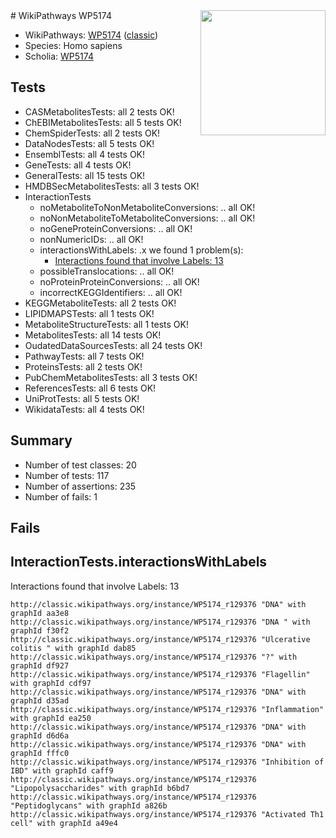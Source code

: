 <img style="float: right; width: 200px" src="https://upload.wikimedia.org/wikipedia/commons/thumb/8/83/Wplogo_with_text_500.png/640px-Wplogo_with_text_500.png" />
# WikiPathways WP5174

* WikiPathways: [WP5174](https://wikipathways.org/pathways/WP5174) ([classic](https://classic.wikipathways.org/instance/WP5174))
* Species: Homo sapiens
* Scholia: [WP5174](https://scholia.toolforge.org/wikipathways/WP5174)
## Tests
* CASMetabolitesTests: all 2 tests OK!
* ChEBIMetabolitesTests: all 5 tests OK!
* ChemSpiderTests: all 2 tests OK!
* DataNodesTests: all 5 tests OK!
* EnsemblTests: all 4 tests OK!
* GeneTests: all 4 tests OK!
* GeneralTests: all 15 tests OK!
* HMDBSecMetabolitesTests: all 3 tests OK!
* InteractionTests
    * noMetaboliteToNonMetaboliteConversions: .. all OK!
    * noNonMetaboliteToMetaboliteConversions: .. all OK!
    * noGeneProteinConversions: .. all OK!
    * nonNumericIDs: .. all OK!
    * interactionsWithLabels: .x we found 1 problem(s):
        * [Interactions found that involve Labels: 13](#fe97a8bb)
    * possibleTranslocations: .. all OK!
    * noProteinProteinConversions: .. all OK!
    * incorrectKEGGIdentifiers: .. all OK!
* KEGGMetaboliteTests: all 2 tests OK!
* LIPIDMAPSTests: all 1 tests OK!
* MetaboliteStructureTests: all 1 tests OK!
* MetabolitesTests: all 14 tests OK!
* OudatedDataSourcesTests: all 24 tests OK!
* PathwayTests: all 7 tests OK!
* ProteinsTests: all 2 tests OK!
* PubChemMetabolitesTests: all 3 tests OK!
* ReferencesTests: all 6 tests OK!
* UniProtTests: all 5 tests OK!
* WikidataTests: all 4 tests OK!


## Summary

* Number of test classes: 20
* Number of tests: 117
* Number of assertions: 235
* Number of fails: 1

## Fails

<a name="fe97a8bb" />

## InteractionTests.interactionsWithLabels

Interactions found that involve Labels: 13
```
http://classic.wikipathways.org/instance/WP5174_r129376 "DNA" with graphId aa3e8
http://classic.wikipathways.org/instance/WP5174_r129376 "DNA " with graphId f30f2
http://classic.wikipathways.org/instance/WP5174_r129376 "Ulcerative colitis " with graphId dab85
http://classic.wikipathways.org/instance/WP5174_r129376 "?" with graphId df927
http://classic.wikipathways.org/instance/WP5174_r129376 "Flagellin" with graphId cdf97
http://classic.wikipathways.org/instance/WP5174_r129376 "DNA" with graphId d35ad
http://classic.wikipathways.org/instance/WP5174_r129376 "Inflammation" with graphId ea250
http://classic.wikipathways.org/instance/WP5174_r129376 "DNA" with graphId d6d6a
http://classic.wikipathways.org/instance/WP5174_r129376 "DNA" with graphId fffc0
http://classic.wikipathways.org/instance/WP5174_r129376 "Inhibition of IBD" with graphId caff9
http://classic.wikipathways.org/instance/WP5174_r129376 "Lipopolysaccharides" with graphId b6bd7
http://classic.wikipathways.org/instance/WP5174_r129376 "Peptidoglycans" with graphId a826b
http://classic.wikipathways.org/instance/WP5174_r129376 "Activated Th1 cell" with graphId a49e4
```

